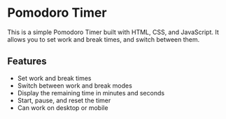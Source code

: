 # Pomodoro Timer

This is a simple Pomodoro Timer built with HTML, CSS, and JavaScript. It allows you to set work and break times, and switch between them.

## Features

- Set work and break times
- Switch between work and break modes
- Display the remaining time in minutes and seconds
- Start, pause, and reset the timer
- Can work on desktop or mobile
